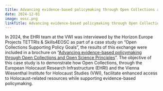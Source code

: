```yaml
---
title: Advancing evidence-based policymaking through Open Collections and Open Science Principles
date: 2024-12-01
image: eosc.png
linkTitle: Advancing evidence-based policymaking through Open Collections and Open Science Principles 
---
```


In 2024, the EHRI team at the VWI was interviewed by the Horizon Europe Projects TETTRIs & Skills4EOSC as part of a case study on “Open Collections Supporting Policy Goals”, the results of this exchange were included in a brochure on “[Advancing evidence-based policymaking through Open Collections and Open Science Principles](https://verlag.nhm-wien.ac.at/buecher/2024_Skills4Eosc_Booklet.pdf)”. The objective of this case study is to demonstrate how Open Collections, through the European Holocaust Research Infrastructure (EHRI) and the Vienna Wiesenthal Institute for Holocaust Studies (VWI), facilitate enhanced access to Holocaust-related resources while supporting evidence-based policymaking.
